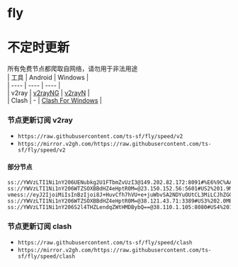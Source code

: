 # fly
# 不定时更新
所有免费节点都爬取自网络，请勿用于非法用途  
|  工具  | Android  | Windows  |  
|  ----  | ----   | ----  |  
| v2ray  | [v2rayNG](https://github.com/2dust/v2rayNG/releases) | [v2rayN](https://github.com/2dust/v2rayN/releases) |  
| Clash  | - | [Clash For Windows](https://github.com/2dust/clashN/releases) | 
  
### 节点更新订阅  v2ray
- `https://raw.githubusercontent.com/ts-sf/fly/speed/v2`  
- `https://mirror.v2gh.com/https://raw.githubusercontent.com/ts-sf/fly/speed/v2`  

#### 部分节点  
``` 
ss://YWVzLTI1Ni1nY206UENubkg2U1FTbmZvUzI3@149.202.82.172:8091#%E6%9C%AA%E7%9F%A57%201.8MB%2Fs
ss://YWVzLTI1Ni1nY206WTZSOXBBdHZ4eHptR0M=@23.150.152.56:5601#US2%201.9MB%2Fs
vmess://eyJ2IjoiMiIsInBzIjoi8J+HuvCfh7hVU+e+juWbvSA2NDYuOUtCL3MiLCJhZGQiOiIxMDQuMjYuNS45MCIsInBvcnQiOiIyMDg2IiwiaWQiOiJlOWUzY2MxMy1kYjQ4LTRjYzEtOGMyNC03NjI2NDM5YTUzMzkiLCJhaWQiOiIwIiwic2N5IjoiYXV0byIsIm5ldCI6IndzIiwidHlwZSI6Im5vbmUiLCJob3N0IjoiaXAxLjE3ODkwMzQueHl6IiwicGF0aCI6ImdpdGh1Yi5jb20vQWx2aW45OTk5IiwidGxzIjoiIiwic25pIjoiIiwidGVzdF9uYW1lIjoiVVPnvo7lm70ifQ==
ss://YWVzLTI1Ni1nY206WTZSOXBBdHZ4eHptR0M=@38.121.43.71:3389#US3%202.0MB%2Fs
ss://YWVzLTI1Ni1nY206S2l4THZLendqZWtHMDBybQ==@38.110.1.105:8080#US4%201.9MB%2Fs
```
### 节点更新订阅  clash
- `https://raw.githubusercontent.com/ts-sf/fly/speed/clash`  
- `https://mirror.v2gh.com/https://raw.githubusercontent.com/ts-sf/fly/speed/clash`  


